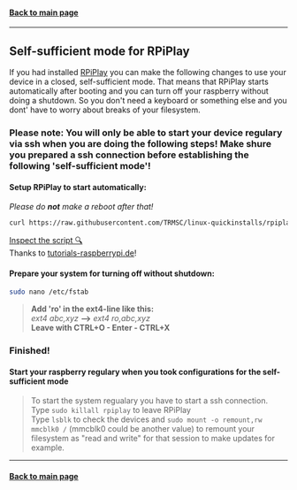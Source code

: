 #### [Back to main page](https://github.com/TRMSC/linux-quickinstalls)

---

## Self-sufficient mode for RPiPlay

If you had installed [RPiPlay](https://github.com/TRMSC/linux-quickinstalls#rpiplay---raspberry-pi-as-apple-tv) you can make the following changes to use your device in a closed, self-sufficient mode.
That means that RPiPlay starts automatically after booting and you can turn off your raspberry without doing a shutdown. So you don't need a keyboard or something else and you dont' have to worry about breaks of your filesystem.

### Please note: You will only be able to start your device regulary via ssh when you are doing the following steps! Make shure you prepared a ssh connection before establishing the following 'self-sufficient mode'!

#### Setup RPiPlay to start automatically:  
_Please do __not__ make a reboot after that!_
```bash
curl https://raw.githubusercontent.com/TRMSC/linux-quickinstalls/rpiplay-standalone/rpiplay-boot.sh | bash
```
[Inspect the script 🔍](https://raw.githubusercontent.com/TRMSC/linux-quickinstalls/main/src/rpiplay-boot.sh)  
Thanks to [tutorials-raspberrypi.de](https://tutorials-raspberrypi.de/raspberry-pi-autostart-programm-skript/)!

#### Prepare your system for turning off without shutdown:  
```bash
sudo nano /etc/fstab
```
> __Add 'ro' in the ext4-line like this:__  
> _ext4 abc,xyz_ __-->__ _ext4 ro,abc,xyz_  
> __Leave with CTRL+O - Enter - CTRL+X__ 

### Finished! 

#### Start your raspberry regulary when you took configurations for the self-sufficient mode

> To start the system regualary you have to start a ssh connection.  
> Type ```sudo killall rpiplay``` to leave RPiPlay  
> Type ```lsblk``` to check the devices and ```sudo mount -o remount,rw mmcblk0 /``` (mmcblk0 could be another value) to remount your filesystem as "read and write" for that session to make updates for example.

--- 

#### [Back to main page](https://github.com/TRMSC/linux-quickinstalls)
